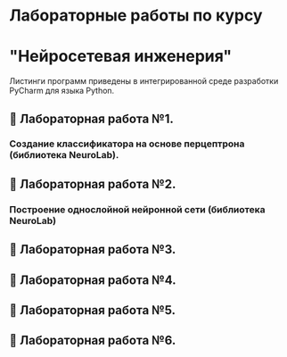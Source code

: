 # Лабораторные работы по курсу
#   "Нейросетевая инженерия"
Листинги программ приведены в интегрированной среде разработки PyCharm для языка Python.


## :maple_leaf: Лабораторная работа №1. 
### Создание классификатора на основе перцептрона (библиотека NeuroLab).


## :maple_leaf: Лабораторная работа №2.
### Построение однослойной нейронной сети (библиотека NeuroLab)
## :maple_leaf: Лабораторная работа №3.
## :maple_leaf: Лабораторная работа №4.
## :maple_leaf: Лабораторная работа №5.
## :maple_leaf: Лабораторная работа №6.
